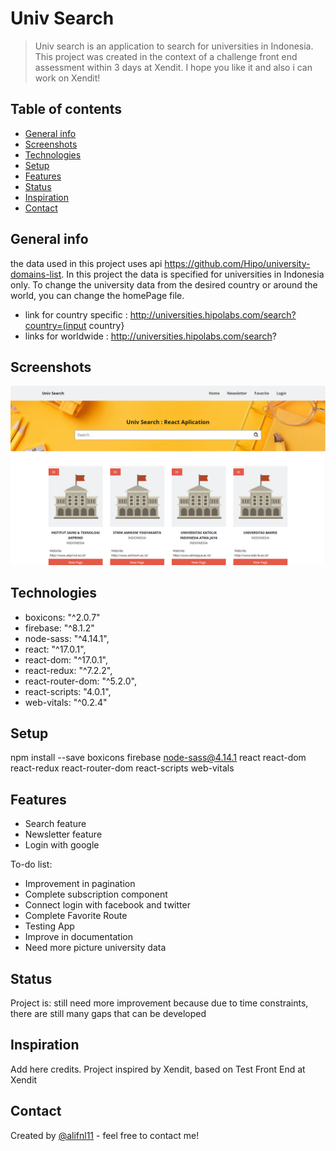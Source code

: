 # Univ Search
> Univ search is an application to search for universities in Indonesia. This project was created in the context of a challenge front end assessment within 3 days at Xendit. I hope you like it and also i can work on Xendit!

## Table of contents
* [General info](#general-info)
* [Screenshots](#screenshots)
* [Technologies](#technologies)
* [Setup](#setup)
* [Features](#features)
* [Status](#status)
* [Inspiration](#inspiration)
* [Contact](#contact)

## General info
the data used in this project uses api https://github.com/Hipo/university-domains-list. In this project the data is specified for universities in Indonesia only. To change the university data from the desired country or around the world, you can change the homePage file.

* link for country specific : http://universities.hipolabs.com/search?country=(input country}
* links for worldwide : http://universities.hipolabs.com/search?

## Screenshots
![Image](./src/screenshot/screenshot.PNG)

## Technologies
* boxicons: "^2.0.7"
* firebase: "^8.1.2"
* node-sass: "^4.14.1",
* react: "^17.0.1",
* react-dom: "^17.0.1",
* react-redux: "^7.2.2",
* react-router-dom: "^5.2.0",
* react-scripts: "4.0.1",
* web-vitals: "^0.2.4"

## Setup
npm install --save boxicons firebase node-sass@4.14.1 react react-dom react-redux react-router-dom react-scripts web-vitals


## Features
* Search feature
* Newsletter feature
* Login with google

To-do list:
* Improvement in pagination
* Complete subscription component
* Connect login with facebook and twitter
* Complete Favorite Route
* Testing App
* Improve in documentation
* Need more picture university data

## Status
Project is: still need more improvement because due to time constraints, there are still many gaps that can be developed

## Inspiration
Add here credits. Project inspired by Xendit, based on Test Front End at Xendit

## Contact
Created by [@alifnl11](www.instagram.com/alifnl) - feel free to contact me!
